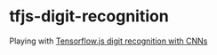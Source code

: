 # tfjs-digit-recognition
Playing with [Tensorflow.js digit recognition with CNNs](https://codelabs.developers.google.com/codelabs/tfjs-training-classfication/index.html?index=..%2F..index#0)
